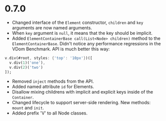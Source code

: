 # 0.7.0

- Changed interface of the `Element` constructor, `children` and `key`
  arguments are now named arguments.
- When `key` argument is `null`, it means that the key should be
  implicit.
- Added `ElementContainerBase call(List<Node> children)` method to the
  `ElementContainerBase`. Didn't notice any performance regressions in
  the VDom Benchmark. API is much better this way:

```dart
v.div(#root, styles: {'top': '10px'})([
  v.div(1)('one'),
  v.div(2)('two')
]);
```

- Removed `inject` methods from the API.
- Added named attribute `id` for Elements.
- Disallow mixing childrens with implicit and explicit keys inside of the
  `Container`.
- Changed lifecycle to support server-side rendering. New methods:
  `mount` and `init`.
- Added prefix 'V' to all Node classes.
